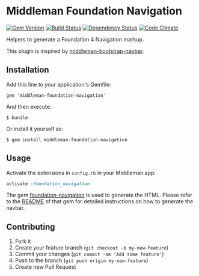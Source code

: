 # Middleman Foundation Navigation

[![Gem Version](https://badge.fury.io/rb/middleman-foundation-navigation.png)](http://badge.fury.io/rb/middleman-foundation-navigation)
[![Build Status](https://secure.travis-ci.org/kpricorn/middleman-foundation-navigation.png)](http://travis-ci.org/kpricorn/middleman-foundation-navigation)
[![Dependency Status](https://gemnasium.com/kpricorn/middleman-foundation-navigation.png)](https://gemnasium.com/kpricorn/middleman-foundation-navigation)
[![Code Climate](https://codeclimate.com/github/kpricorn/middleman-foundation-navigation.png)](https://codeclimate.com/github/kpricorn/middleman-foundation-navigation)

Helpers to generate a Foundation 4 Navigation markup.

This plugin is inspired by
[middleman-bootstrap-navbar](https://github.com/krautcomputing/middleman-bootstrap-navbar).

## Installation

Add this line to your application's Gemfile:

    gem 'middleman-foundation-navigation'

And then execute:

    $ bundle

Or install it yourself as:

    $ gem install middleman-foundation-navigation

## Usage

Activate the extensions in `config.rb` in your Middleman app:

```ruby
activate :foundation_navigation
```

The gem
[foundation-navigation](https://github.com/kpricorn/foundation-navigation)
is used to generate the HTML. Please refer to the
[README](https://github.com/kpricorn/foundation-navigation#usage) of
that gem for detailed instructions on how to generate the navbar.

## Contributing

1. Fork it
2. Create your feature branch (`git checkout -b my-new-feature`)
3. Commit your changes (`git commit -am 'Add some feature'`)
4. Push to the branch (`git push origin my-new-feature`)
5. Create new Pull Request
